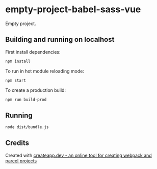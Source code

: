 # empty-project-babel-sass-vue

Empty project.

## Building and running on localhost

First install dependencies:

```sh
npm install
```

To run in hot module reloading mode:

```sh
npm start
```

To create a production build:

```sh
npm run build-prod
```

## Running

```sh
node dist/bundle.js
```

## Credits

Created with [createapp.dev - an online tool for creating webpack and parcel projects](https://createapp.dev/)


